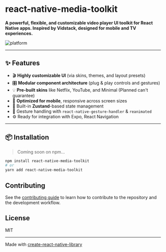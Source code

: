 # react-native-media-toolkit

**A powerful, flexible, and customizable video player UI toolkit for React Native apps. Inspired by Vidstack, designed for mobile and TV experiences.**

<!-- ![npm version](https://img.shields.io/npm/v/react-native-media-toolkit) -->
<!-- ![license](https://img.shields.io/github/license/2004durgesh/react-native-media-toolkit) -->
![platform](https://img.shields.io/badge/platform-react--native-blue)
<!-- ![issues](https://img.shields.io/github/issues/2004durgesh/react-native-media-toolkit) -->

---

## ✨ Features

- 🎬 **Highly customizable UI** (via skins, themes, and layout presets)
- 🎛️ **Modular component architecture** (plug & play controls and gestures)
- 💡 **Pre-built skins** like Netflix, YouTube, and Minimal (Planned can't guarantee)
- 📱 **Optimized for mobile**, responsive across screen sizes
- 🧠 Built-in **Zustand**-based state management
- 🔁 Gesture handling with `react-native-gesture-handler` & `reanimated`
- ⚙️ Ready for integration with Expo, React Navigation

---

## 📦 Installation

> Coming soon on npm...

```bash
npm install react-native-media-toolkit
# or
yarn add react-native-media-toolkit
```

## Contributing

See the [contributing guide](CONTRIBUTING.md) to learn how to contribute to the repository and the development workflow.

## License

MIT

---

Made with [create-react-native-library](https://github.com/callstack/react-native-builder-bob)
